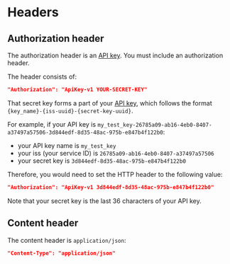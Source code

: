 # Headers

## Authorization header

The authorization header is an [API key](keys.md). You must include an authorization header.

The header consists of:

```json
"Authorization": "ApiKey-v1 YOUR-SECRET-KEY"
```

That secret key forms a part of your [API key](keys.md), which follows the format `{key_name}-{iss-uuid}-{secret-key-uuid}`.

For example, if your API key is
`my_test_key-26785a09-ab16-4eb0-8407-a37497a57506-3d844edf-8d35-48ac-975b-e847b4f122b0`:

* your API key name is `my_test_key`
* your iss (your service ID) is `26785a09-ab16-4eb0-8407-a37497a57506`
* your secret key is `3d844edf-8d35-48ac-975b-e847b4f122b0`

Therefore, you would need to set the HTTP header to the following value:

```json
"Authorization": "ApiKey-v1 3d844edf-8d35-48ac-975b-e847b4f122b0"
```

Note that your secret key is the last 36 characters of your API key.

## Content header

The content header is `application/json`:

```json
"Content-Type": "application/json"
```
